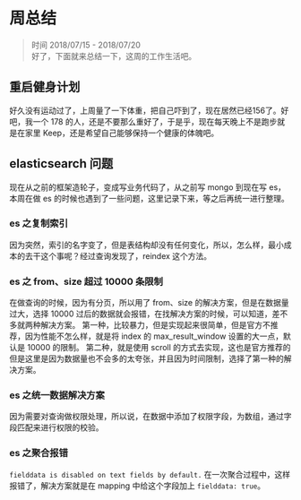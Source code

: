 # 周总结
> 时间 2018/07/15 - 2018/07/20  
> 好了，下面就来总结一下，这周的工作生活吧。
## 重启健身计划
好久没有运动过了，上周量了一下体重，把自己吓到了，现在居然已经156了。好吧，我一个 178 的人，还是不要那么重好了，于是乎，现在每天晚上不是跑步就是在家里 Keep，还是希望自己能够保持一个健康的体魄吧。
## elasticsearch 问题
现在从之前的框架造轮子，变成写业务代码了，从之前写 mongo 到现在写 es，本周在做 es 的时候也遇到了一些问题，这里记录下来，等之后再统一进行整理。
### es 之复制索引
因为突然，索引的名字变了，但是表结构却没有任何变化，所以，怎么样，最小成本的去干这个事呢？经过查询发现了，reindex 这个方法。
### es 之 from、size 超过 10000 条限制
在做查询的时候，因为有分页，所以用了 from、size 的解决方案，但是在数据量过大，选择 10000 过后的数据就会报错，在找解决方案的时候，可以知道，差不多就两种解决方案。
第一种，比较暴力，但是实现起来很简单，但是官方不推荐，因为性能不怎么样，就是将 index 的 max_result_window 设置的大一点，默认是 10000 的限制。
第二种，就是使用 scroll 的方式去实现，这也是官方推荐的
但是这里是因为数据量也不会多的太夸张，并且因为时间限制，选择了第一种的解决方案。
### es 之统一数据解决方案
因为需要对查询做权限处理，所以说，在数据中添加了权限字段，为数组，通过字段匹配来进行权限的校验。
### es 之聚合报错
`fielddata is disabled on text fields by default.` 
在一次聚合过程中，这样报错了，解决方案就是在 mapping 中给这个字段加上 `fielddata: true`。